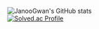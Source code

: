 ![JanooGwan's GitHub stats](https://github-readme-stats.vercel.app/api?username=JanooGwan&show_icons=true&theme=tokyonight)
<br>
[![Solved.ac Profile](http://mazassumnida.wtf/api/v2/generate_badge?boj=janoogwan39)](https://solved.ac/janoogwan39/)
